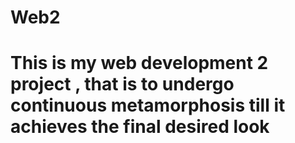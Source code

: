 # Web2
# This is my web development 2 project , that is to undergo continuous metamorphosis till it achieves the final desired look